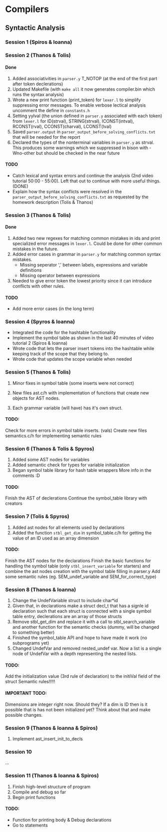 # Compilers

## Syntactic Analysis

### Session 1 (Spiros & Ioanna)

### Session 2 (Thanos & Tolis)

#### Done

1. Added associativities in `parser.y` T_NOTOP (at the end of the first part after token declerations)
2. Updated Makefile (with `make all` it now generates compiler.bin which runs the syntax analysis)
3. Wrote a new print function (print_token) for `lexer.l` to simplify suppressing error messages. To enable verbose lectical analysis uncomment the define in `constants.h`
4. Setting yylval (the union defined in `parser.y` associated with each token) from `lexer.l` for ID(strval), STRING(strval), ICONST(intval), RCONST(rval), CCONST(charval), LCONST(lval)
5. Saved `parser.output` in `parser_output_before_solving_conflicts.txt` that will be needed for the report
6. Declared the types of the nonterminal variables in `parser.y` as strval. This produces some warnings which we suppressed in bison with -Wno-other but should be checked in the near future

#### TODO

* Catch lexical and syntax errors and continue the analysis (2nd video tutorial 50:00 - 55:00). Left that out to continue with more useful things. (DONE)
* Explain how the syntax conflicts were resolved in the `parser_output_before_solving_conflicts.txt` as requested by the homework description (Tolis & Thanos)

### Session 3 (Thanos & Tolis)

#### Done

1. Added two new regexes for matching common mistakes in ids and print specialized error messages in `lexer.l`. Could be done for other common mistakes in the future.
2. Added error cases in grammar in `parser.y` for matching common syntax mistakes.
   * Missing seperator ',' between labels, expressions and variable definitions
   * Missing operator between expressions
3. Needed to give error token the lowest priority since it can introduce conflicts with other rules.

#### TODO

* Add more error cases (in the long term)

### Session 4 (Spyros & Ioanna)

* Integrated the code for the hashtable functionality
* Implement the symbol table as shown in the last 40 minutes of video tutorial 2 (Spiros & Ioanna)
* Wrote code that lets the parser insert tokens into the hashtable while keeping track of the scope that they belong to.
* Wrote code that updates the scope variable when needed

### Session 5 (Thanos & Tolis)

1. Minor fixes in symbol table (some inserts were not correct)

2. New files ast.c/h with implementation of functions that create
new objects for AST nodes.

3. Each grammar variable (will have) has it's own struct.

#### TODO:
Check for more errors in symbol table inserts. (vals)
Create new files semantics.c/h for implementing semantic rules

### Session 6 (Thanos & Tolis & Spyros)

1. Added some AST nodes for variables
2. Added semantic check for types for variable initialization
3. Began symbol table library for hash table wrappers
More info in the comments :D

#### TODO: 
Finish the AST of declerations
Continue the symbol_table library with creators

### Session 7 (Tolis & Spyros)

1. Added ast nodes for all elements used by declarations
2. Added the function `stbl_get_dim` in symbol_table.c/h for getting the value of an ID used as an array dimension

#### TODO:
Finish the AST nodes for the declarations
Finish the basic functions for handling the symbol table (only `stbl_insert_variable` for starters) and combine the ast nodes creation with the symbol table filling in parser.y
Add some semantic rules (eg. SEM_undef_variable and SEM_for_correct_type)

### Session 8 (Thanos & Ioanna)
1. Change the UndefVariable struct to include char*id
2. Given that, in declarations make a struct decl_t that has a signle id declaration such that each struct is connected with a single symbol table entry, declerations are an array of those structs
3. Remove stbl_get_dim and replace it with a call to stbl_search_variable and another function for the semantic checks (dummy, will be changed to something better)
4. Finished the symbol_table API and hope to have made it work (no subprograms yet)
5. Changed UndefVar and removed nested_undef var. Now a list is a single node of UndefVar with a depth representing the nested lists.

#### TODO:
Add the initialization value (3rd rule of declaration) to the initiVal field of the struct
Semantic rules!!!!!

#### IMPORTANT TODO:
Dimensions are integer right now.
Should they?
If a dim is ID then is it possible that is has not been initialized yet?
Think about that and make possible changes.

### Session 9 (Thanos & Ioanna & Spiros)
1. Implement ast_insert_init_to_decls

### Session 10
...

### Session 11 (Thanos & Ioanna & Spiros)
1. Finish high-level structure of program
2. Compile and debug so far
3. Begin print functions

#### TODO:
* Function for printing body & Debug declarations
* Go to statements